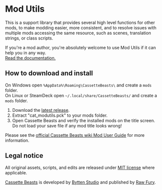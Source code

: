 # Mod Utils

This is a support library that provides several high level functions for other mods, to make modding easier, more consistent, and to resolve issues with multiple mods accessing the same resource, such as scenes, translation strings, or class scripts.

If you're a mod author, you're absolutely welcome to use Mod Utils if it can help you in any way.<br>[Read the documentation.](../../../wiki)

## How to download and install

On Windows open `%AppData%\Roaming\CassetteBeasts\` and create a `mods` folder.<br>
On Linux or SteamDeck open `~/.local/share/CassetteBeasts/` and create a `mods` folder.

1. Download the [latest release](https://github.com/Yukitty/CassetteBeasts-cat-modutils/releases/latest).
2. Extract "cat_modutils.pck" to your mods folder.
3. Open Cassette Beasts and verify the installed mods on the title screen.<br>Do not load your save file if any mod title looks wrong!

Please see the [official Cassette Beasts wiki Mod User Guide](https://wiki.cassettebeasts.com/wiki/Modding/Mod_User_Guide) for more information.

## Legal notice

All original assets, scripts, and edits are released under [MIT license](LICENSE.txt) where applicable.

[Cassette Beasts](https://www.cassettebeasts.com/) is developed by [Bytten Studio](https://bytten-studio.com/) and published by [Raw Fury](https://rawfury.com/).

